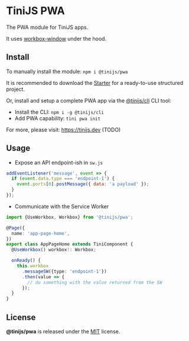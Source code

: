 # TiniJS PWA

The PWA module for TiniJS apps.

It uses [workbox-window](https://developer.chrome.com/docs/workbox/using-workbox-window/) under the hood.

## Install

To manually install the module: `npm i @tinijs/pwa`

It is recommended to download the [Starter](https://github.com/tinijs/blank-starter) for a ready-to-use structured project.

Or, install and setup a complete PWA app via the [@tinijs/cli](https://github.com/tinijs/tinijs/tree/main/packages/cli) CLI tool:

- Install the CLI: `npm i -g @tinijs/cli`
- Add PWA capability: `tini pwa init`

For more, please visit: <https://tinijs.dev> (TODO)

## Usage

- Expose an API endpoint-ish in `sw.js`

```js
addEventListener('message', event => {
  if (event.data.type === 'endpoint-1') {
    event.ports[0].postMessage({ data: 'a payload' });
  }
});
```

- Communicate with the Service Worker

```ts
import {UseWorkbox, Workbox} from '@tinijs/pwa';

@Page({
  name: 'app-page-home',
})
export class AppPageHome extends TiniComponent {
  @UseWorkbox() workbox!: Workbox;

  onReady() {
    this.workbox
      .messageSW({type: 'endpoint-1'})
      .then(value => {
        // do something with the value returned from the SW
      });
  }
}
```

## License

**@tinijs/pwa** is released under the [MIT](./LICENSE) license.
